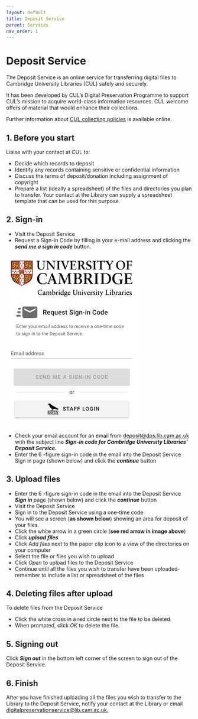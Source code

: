 ```yaml
---
layout: default
title: Deposit Service
parent: Services
nav_order: 1
---
```

# Deposit Service

The Deposit Service is an online service for transferring digital files to Cambridge University Libraries (CUL) safely and securely. 

It has been developed by CUL’s Digital Preservation Programme to support CUL’s mission to acquire world-class information resources. CUL welcome offers of material that would enhance their collections.

Further information about [CUL collecting policies](https://www.lib.cam.ac.uk/about-library/library-management/policies.html) is available online.

## 1. Before you start

Liaise with your contact at CUL to:

* Decide which records to deposit
* Identify any records containing sensitive or confidential information
* Discuss the terms of deposit/donation including assignment of copyright
* Prepare a list (ideally a spreadsheet) of the files and directories you plan to transfer. Your
contact at the Library can supply a spreadsheet template that can be used for this purpose.

## 2. Sign-in

* Visit the Deposit Service
* Request a Sign-in Code by filling in your e-mail address and clicking the _**send me a sign in code**_ button.


![Deposit Service sign in page](assets/images/ds_sign_in.png)


* Check your email account for an email from deposit@dps.lib.cam.ac.uk with the subject line **_Sign-in code for Cambridge University Libraries’ Deposit Service._**    
* Enter the 6 -figure sign-in code in the email into the Deposit Service Sign in page (shown below)
and click the **_continue_** button

## 3. Upload files
* Enter the 6 -figure sign-in code in the email into the Deposit Service **_Sign in_**  page (shown below)
and click the **_continue_** button
* Visit the Deposit Service
* Sign in to the Deposit Service using a one-time code
* You will see a screen (**as shown below**) showing an area for deposit of your files.
* Click the white arrow in a green circle (**see red arrow in image above**)
* Click **_upload files_**
* Click _Add files_ next to the paper clip icon to a view of the directories on your computer
* Select the file or files you wish to upload
* Click _Open_ to upload files to the Deposit Service
* Continue until all the files you wish to transfer have been uploaded- remember to include a list
or spreadsheet of the files

## 4. Deleting files after upload
To delete files from the Deposit Service
* Click the white cross in a red circle next to the file to be deleted.
* When prompted, click _OK_ to delete the file.

## 5. Signing out
Click **_Sign out_** in the bottom left corner of the screen to sign out of the Deposit Service.

## 6. Finish
After you have finished uploading all the files you wish to transfer to the Library to the Deposit
Service, notify your contact at the Library or email [digitalpreservationservice@lib.cam.ac.uk.](mailto:digitalpreservation@lib.cam.ac.uk)
